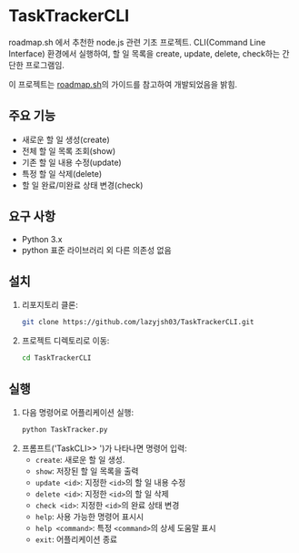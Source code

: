 # TaskTrackerCLI

roadmap.sh 에서 추천한 node.js 관련 기초 프로젝트.
CLI(Command Line Interface) 환경에서 실행하여, 할 일 목록을 create, update, delete, check하는 간단한 프로그램임.

이 프로젝트는 [roadmap.sh](https://roadmap.sh/projects/task-tracker)의 가이드를 참고하여 개발되었음을 밝힘.

## 주요 기능

- 새로운 할 일 생성(create)
- 전체 할 일 목록 조회(show)
- 기존 할 일 내용 수정(update)
- 특정 할 일 삭제(delete)
- 할 일 완료/미완료 상태 변경(check)

## 요구 사항

- Python 3.x
- python 표준 라이브러리 외 다른 의존성 없음

## 설치

1. 리포지토리 클론:
   ```bash
   git clone https://github.com/lazyjsh03/TaskTrackerCLI.git
   ```
2. 프로젝트 디렉토리로 이동:
   ```bash
   cd TaskTrackerCLI
   ```

## 실행

1. 다음 명령어로 어플리케이션 실행:
   ```bash
   python TaskTracker.py
   ```
2. 프롬프트('TaskCLI>> ')가 나타나면 명령어 입력:
   - `create`: 새로운 할 일 생성.
   - `show`: 저장된 할 일 목록을 출력
   - `update <id>`: 지정한 `<id>`의 할 일 내용 수정
   - `delete <id>`: 지정한 `<id>`의 할 일 삭제
   - `check <id>`: 지정한 `<id>`의 완료 상태 변경
   - `help`: 사용 가능한 명령어 표시시
   - `help <command>`: 특정 `<command>`의 상세 도움말 표시
   - `exit`: 어플리케이션 종료
